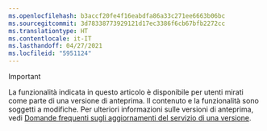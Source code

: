 ```yaml
---
ms.openlocfilehash: b3accf20fe4f16eabdfa86a33c271ee6663b06bc
ms.sourcegitcommit: 3d78338773929121d17ec3386f6cb67bfb2272cc
ms.translationtype: HT
ms.contentlocale: it-IT
ms.lasthandoff: 04/27/2021
ms.locfileid: "5951124"
---
```

> [!IMPORTANT]
> La funzionalità indicata in questo articolo è disponibile per utenti mirati come parte di una versione di anteprima. Il contenuto e la funzionalità sono soggetti a modifiche. Per ulteriori informazioni sulle versioni di anteprima, vedi [Domande frequenti sugli aggiornamenti del servizio di una versione](/dynamics365/unified-operations/fin-and-ops/get-started/one-version).